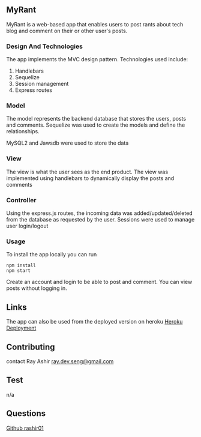 ## MyRant 
MyRant is a web-based app that enables users to post rants about tech blog and comment on their or other user's posts. 

### Design And Technologies
The app implements the MVC design pattern. Technologies used include: 

1. Handlebars
2. Sequelize
3. Session management
4. Express routes

### Model
The model represents the backend database that stores the users, posts and comments. Sequelize was used to create the models and define the relationships. 

MySQL2 and Jawsdb were used to store the data

### View
The view is what the user sees as the end product. 
The view was implemented using handlebars to dynamically display the posts and comments 

### Controller
Using the express.js routes, the incoming data was added/updated/deleted from the database as requested by the user. 
Sessions were used to manage user login/logout

### Usage
To install the app locally you can run 

```
npm install 
npm start
```

Create an account and login to be able to post and comment. You can view posts without logging in. 

## Links
The app can also be used from the deployed version on heroku
[Heroku Deployment](https://myrants.herokuapp.com/)

## Contributing
contact Ray Ashir ray.dev.seng@gmail.com
## Test
n/a
## Questions
[Github rashir01](https://github.com/rashir01)